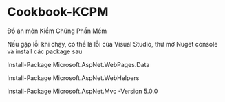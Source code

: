 # Cookbook-KCPM
Đồ án môn Kiểm Chứng Phần Mềm

Nếu gặp lỗi khi chạy, có thể là lỗi của Visual Studio, thử mở Nuget console và install các package sau

Install-Package Microsoft.AspNet.WebPages.Data

Install-Package Microsoft.AspNet.WebHelpers

Install-Package Microsoft.AspNet.Mvc -Version 5.0.0
